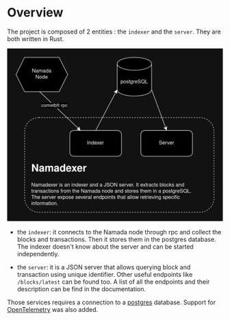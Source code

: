 # Overview

The project is composed of 2 entities : the `indexer` and the `server`. They are both written in Rust.

![Namadexer graph](./assets/namadexer.jpg)

- the `indexer`: it connects to the Namada node through rpc and collect the blocks and transactions. Then it stores them in the postgres database. The indexer doesn't know about the server and can be started independently.

- the `server`: it is a JSON server that allows querying block and transaction using unique identifier. Other useful endpoints like `/blocks/latest` can be found too. A list of all the endpoints and their description can be find in the documentation.

Those services requires a connection to a [postgres](https://www.postgresql.org/) database. Support for [OpenTelemetry](https://opentelemetry.io/) was also added.
